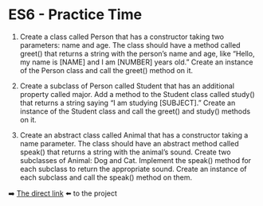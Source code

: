 # ES6 - Practice Time

1. Create a class called Person that has a constructor taking two parameters: name and age. The class should have a method called greet() that returns a string with the person’s name and age, like “Hello, my name is [NAME] and I am [NUMBER] years old.” Create an instance of the Person class and call the greet() method on it.
   
2. Create a subclass of Person called Student that has an additional property called major. Add a method to the Student class called study() that returns a string saying “I am studying [SUBJECT].” Create an instance of the Student class and call the greet() and study() methods on it.
  
3. Create an abstract class called Animal that has a constructor taking a name parameter. The class should have an abstract method called speak() that returns a string with the animal’s sound. Create two subclasses of Animal: Dog and Cat. Implement the speak() method for each subclass to return the appropriate sound. Create an instance of each subclass and call the speak() method on them.

➡️ [The direct link](https://andrewaxen.github.io/ES6-PracticeTime/) ⬅️ to the project

